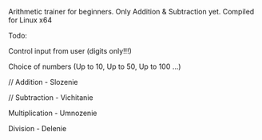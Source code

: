 Arithmetic trainer for beginners.
Only Addition & Subtraction yet.
Compiled for Linux x64



Todo: 

Control input from user (digits only!!!)

Choice of numbers  (Up to 10, Up to 50, Up to 100 ...)

// Addition - Slozenie

// Subtraction - Vichitanie

Multiplication - Umnozenie

Division - Delenie

 
